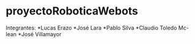 # proyectoRoboticaWebots

Integrantes:
*Lucas Erazo
*José Lara
*Pablo Silva
*Claudio Toledo Mc-lean
*José Villamayor
